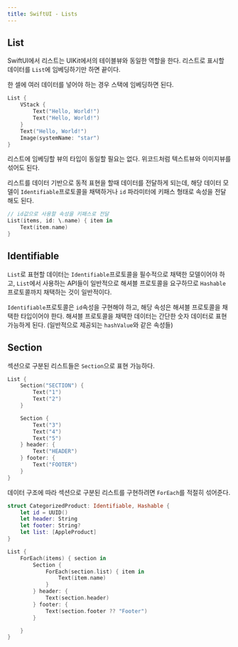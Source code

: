 ```yaml
---
title: SwiftUI - Lists
---
```


## List

SwiftUI에서 리스트는 UIKit에서의 테이블뷰와 동일한 역할을 한다. 리스트로 표시할 데이터를 `List`에 임베딩하기만 하면 끝이다.

한 셀에 여러 데이터를 넣어야 하는 경우 스택에 임베딩하면 된다.

```swift
List {
    VStack {
        Text("Hello, World!")
        Text("Hello, World!")
    }
    Text("Hello, World!")
    Image(systemName: "star")
}
```

리스트에 임베딩할 뷰의 타입이 동일할 필요는 없다. 위코드처럼 텍스트뷰와 이미지뷰를 섞어도 된다.

리스트를 데이터 기반으로 동적 표현을 할때 데이터를 전달하게 되는데, 해당 데이터 모델이 `Identifiable`프로토콜을 채택하거나 `id` 파라미터에 키패스 형태로 속성을 전달해도 된다.

```swift
// id값으로 사용할 속성을 키패스로 전달
List(items, id: \.name) { item in
    Text(item.name)
}
```

## Identifiable

`List`로 표현할 데이터는 `Identifiable`프로토콜을 필수적으로 채택한 모델이어야 하고, `List`에서 사용하는 API들이 일반적으로 해셔블 프로토콜을 요구하므로 `Hashable`프로토콜까지 채택하는 것이 일반적이다.

`Identifiable`프로토콜은 `id`속성을 구현해야 하고, 해당 속성은 해셔블 프로토콜을 채택한 타입이어야 한다. 해셔블 프로토콜을 채택한 데이터는 간단한 숫자 데이터로 표현 가능하게 된다. (일반적으로 제공되는 `hashValue`와 같은 속성들)

## Section

섹션으로 구분된 리스트들은 `Section`으로 표현 가능하다.

```swift
List {
    Section("SECTION") {
        Text("1")
        Text("2")
    }

    Section {
        Text("3")
        Text("4")
        Text("5")
    } header: {
        Text("HEADER")
    } footer: {
        Text("FOOTER")
    }
}
```

데이터 구조에 따라 섹션으로 구분된 리스트를 구현하려면 `ForEach`를 적절히 섞어준다.

```swift
struct CategorizedProduct: Identifiable, Hashable {
    let id = UUID()
    let header: String
    let footer: String?
    let list: [AppleProduct]
}
```

```swift
List {
    ForEach(items) { section in
        Section {
            ForEach(section.list) { item in
                Text(item.name)
            }
        } header: {
            Text(section.header)
        } footer: {
            Text(section.footer ?? "Footer")
        }

    }
}
```
